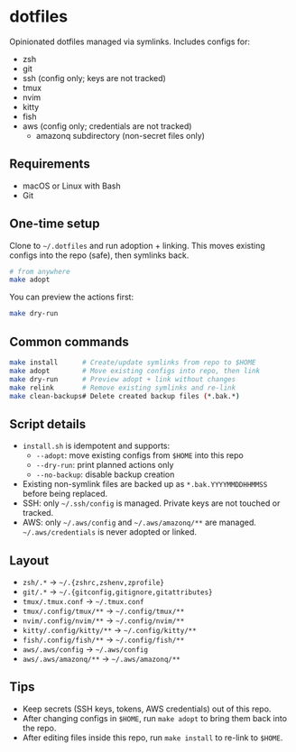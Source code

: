 # dotfiles

Opinionated dotfiles managed via symlinks. Includes configs for:

- zsh
- git
- ssh (config only; keys are not tracked)
- tmux
- nvim
- kitty
- fish
- aws (config only; credentials are not tracked)
  - amazonq subdirectory (non-secret files only)

## Requirements

- macOS or Linux with Bash
- Git

## One-time setup

Clone to `~/.dotfiles` and run adoption + linking. This moves existing configs into the repo (safe), then symlinks back.

```bash
# from anywhere
make adopt
```

You can preview the actions first:

```bash
make dry-run
```

## Common commands

```bash
make install      # Create/update symlinks from repo to $HOME
make adopt        # Move existing configs into repo, then link
make dry-run      # Preview adopt + link without changes
make relink       # Remove existing symlinks and re-link
make clean-backups# Delete created backup files (*.bak.*)
```

## Script details

- `install.sh` is idempotent and supports:
  - `--adopt`: move existing configs from `$HOME` into this repo
  - `--dry-run`: print planned actions only
  - `--no-backup`: disable backup creation
- Existing non-symlink files are backed up as `*.bak.YYYYMMDDHHMMSS` before being replaced.
- SSH: only `~/.ssh/config` is managed. Private keys are not touched or tracked.
- AWS: only `~/.aws/config` and `~/.aws/amazonq/**` are managed. `~/.aws/credentials` is never adopted or linked.

## Layout

- `zsh/.*` -> `~/.{zshrc,zshenv,zprofile}`
- `git/.*` -> `~/.{gitconfig,gitignore,gitattributes}`
- `tmux/.tmux.conf` -> `~/.tmux.conf`
- `tmux/.config/tmux/**` -> `~/.config/tmux/**`
- `nvim/.config/nvim/**` -> `~/.config/nvim/**`
- `kitty/.config/kitty/**` -> `~/.config/kitty/**`
- `fish/.config/fish/**` -> `~/.config/fish/**`
- `aws/.aws/config` -> `~/.aws/config`
- `aws/.aws/amazonq/**` -> `~/.aws/amazonq/**`

## Tips

- Keep secrets (SSH keys, tokens, AWS credentials) out of this repo.
- After changing configs in `$HOME`, run `make adopt` to bring them back into the repo.
- After editing files inside this repo, run `make install` to re-link to `$HOME`.
